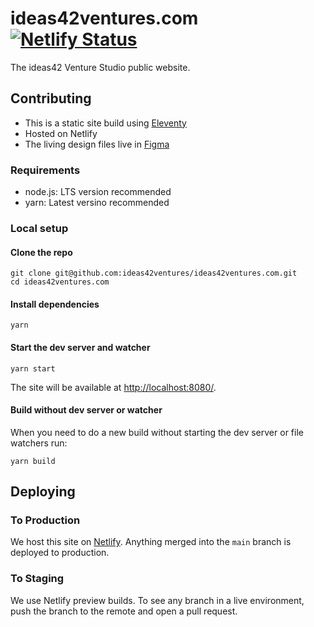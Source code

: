 # ideas42ventures.com [![Netlify Status](https://api.netlify.com/api/v1/badges/f9bb165d-6817-45fa-88ac-69fc6560e395/deploy-status)](https://app.netlify.com/sites/ideas42ventures/deploys)

The ideas42 Venture Studio public website.

## Contributing

- This is a static site build using [Eleventy](https://www.11ty.dev/docs)
- Hosted on Netlify
- The living design files live in [Figma](https://www.figma.com/file/5ThSdBlZBcQnuyk15DWJNQ/Site?node-id=0%3A1)

### Requirements

- node.js: LTS version recommended
- yarn: Latest versino recommended

### Local setup

#### Clone the repo

```
git clone git@github.com:ideas42ventures/ideas42ventures.com.git
cd ideas42ventures.com
```

#### Install dependencies

```
yarn
```

#### Start the dev server and watcher

```
yarn start
```

The site will be available at [http://localhost:8080/](http://localhost:8080/).

#### Build without dev server or watcher

When you need to do a new build without starting the dev server or file watchers run:

```
yarn build
```

## Deploying

### To Production

We host this site on [Netlify](https://www.netlify.com/). Anything merged into the `main` branch is deployed to production.

### To Staging

We use Netlify preview builds. To see any branch in a live environment, push the branch to the remote and open a pull request.
